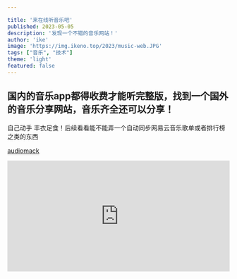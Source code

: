 ```yaml
---

title: '来在线听音乐吧'
published: 2023-05-05
description: '发现一个不错的音乐网站！'
author: 'ike'
image: 'https://img.ikeno.top/2023/music-web.JPG'
tags: ["音乐", "技术"]
theme: 'light'
featured: false
---
```


## 国内的音乐app都得收费才能听完整版，找到一个国外的音乐分享网站，音乐齐全还可以分享！
自己动手 丰衣足食！后续看看能不能弄一个自动同步网易云音乐歌单或者排行榜之类的东西

[audiomack](https://audiomack.com/)

<iframe src="https://audiomack.com/embed/XxShadow_SoulxX/song/official-zi-nandism-subtitle-official-audio" scrolling="no" width="100%" height="252" scrollbars="no" frameborder="0"></iframe>